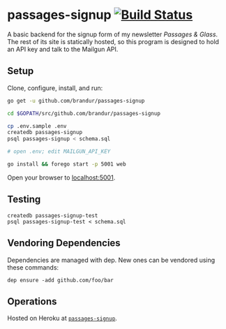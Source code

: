 # passages-signup [![Build Status](https://travis-ci.org/brandur/passages-signup.svg?branch=master)](https://travis-ci.org/brandur/passages-signup)

A basic backend for the signup form of my newsletter
_Passages & Glass_. The rest of its site is statically
hosted, so this program is designed to hold an API key and
talk to the Mailgun API.

## Setup

Clone, configure, install, and run:

``` sh
go get -u github.com/brandur/passages-signup

cd $GOPATH/src/github.com/brandur/passages-signup

cp .env.sample .env
createdb passages-signup
psql passages-signup < schema.sql

# open .env; edit MAILGUN_API_KEY

go install && forego start -p 5001 web
```

Open your browser to [localhost:5001](http://localhost:5001).

## Testing

    createdb passages-signup-test
    psql passages-signup-test < schema.sql

## Vendoring Dependencies

Dependencies are managed with dep. New ones can be vendored
using these commands:

    dep ensure -add github.com/foo/bar

## Operations

Hosted on Heroku at [`passages-signup`][heroku].

[heroku]: https://passages-signup.herokuapp.com
